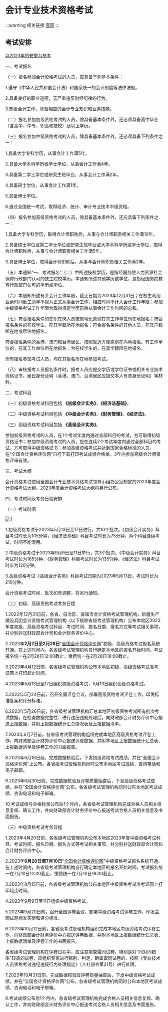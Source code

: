 # 会计专业技术资格考试

:::warning 相关链接
[官网](http://kzp.mof.gov.cn/)
:::

## 考试安排

[以2023年的安排为参考](https://www.gov.cn/xinwen/2022-11/27/content_5729077.htm)

一、考试报名

（一）报名参加会计资格考试的人员，应具备下列基本条件：

1.遵守《中华人民共和国会计法》和国家统一的会计制度等法律法规。

2.具备良好的职业道德，无严重违反财经纪律的行为。

3.热爱会计工作，具备相应的会计专业知识和业务技能。

（二）报名参加初级资格考试的人员，除具备基本条件外，还必须具备高中毕业（含高中、中专、职高和技校）及以上学历。

（三）报名参加中级资格考试的人员，除具备基本条件外，还必须具备下列条件之一：

1.具备大学专科学历，从事会计工作满5年。

2.具备大学本科学历或学士学位，从事会计工作满4年。

3.具备第二学士学位或研究生班毕业，从事会计工作满2年。

4.具备硕士学位，从事会计工作满1年。

5.具备博士学位。

6.通过全国统一考试，取得经济、统计、审计专业技术中级资格。

（四）报名参加高级资格考试的人员，除具备基本条件外，还应具备下列条件之一：

1.具备大学专科学历，取得会计师职称后，从事与会计师职责相关工作满10年。

2.具备硕士学位或第二学士学位或研究生班毕业或大学本科学历或学士学位，取得会计师职称后，从事与会计师职责相关工作满5年。

3.具备博士学位，取得会计师职称后，从事与会计师职责相关工作满2年。

（五）本通知“一、考试报名”（二）中所述技校学历，是指经国务院人力资源社会保障行政部门认可的技工院校学历。本通知所述其他学历或学位，是指经国务院教育行政部门认可的学历或学位。

（六）本通知所述有关会计工作年限，截止日期为2023年12月31日；在校生利用业余时间勤工助学不视为正式从事会计工作，相应时间不计入会计工作年限；参加中级资格考试工作年限为取得规定学历前后从事会计工作时间的总和。

（七）符合报名条件的在职在岗人员按属地化原则在其工作单位所在地报名；符合报名条件的在校学生，在其学籍所在地报名；符合报名条件的其他人员，在其户籍所在地或居住地报名。

符合报名条件的香港、澳门和台湾居民，按照就近方便原则在内地报名。有工作单位的，在其工作单位所在地报名；为在校学生的，在其学籍所在地报名。

所有报名参加考试人员，均在其报名所在地参加考试。

（八）审核报考人员报名条件时，报考人员应提交学历或学位证书或相关专业技术资格证书、居民身份证明（香港、澳门、台湾居民应提交本人有效身份证明）等材料。

二、考试科目

（一）初级资格考试科目包括 **《初级会计实务》**、**《经济法基础》**。

（二）中级资格考试科目包括 **《中级会计实务》**、**《财务管理》**、**《经济法》**。

（三）高级资格考试科目包括 **《高级会计实务》**。

参加初级资格考试的人员，在1个考试年度内通过全部科目的考试，方可取得初级资格证书；参加中级资格考试的人员，应在连续2个考试年度内通过全部科目的考试，方可取得中级资格证书；参加高级资格考试并达到国家合格标准的人员，在“全国会计资格评价网”自行下载打印考试成绩合格单，3年内参加高级会计师资格评审有效。

三、考试大纲

会计资格考试使用全国会计专业技术资格考试领导小组办公室制定的2023年度会计资格考试大纲。2023年度会计资格考试大纲将另行公布。

四、考试时间及考务日程安排

（一）考试时间

![1](/img/career/kzp-exam.png)

1.初级资格考试于2023年5月13日至17日进行，共10个批次。《初级会计实务》科目考试时长为105分钟，《经济法基础》科目考试时长为75分钟，两个科目连续考试，时间不能混用。

2.中级资格考试于2023年9月9日至11日举行，共3个批次，《中级会计实务》科目考试时长为165分钟，《财务管理》科目考试时长为135分钟，《经济法》科目考试时长为120分钟。

3.高级资格考试《高级会计实务》科目考试日期为2023年5月13日，考试时长为210分钟。

会计资格考试时间、批次如有调整，将另行通知。

（二）初级、高级资格考试考务日程

1.2022年12月31日前，各省、自治区、直辖市会计资格考试管理机构，新疆生产建设兵团会计资格考试管理机构（以下统称省级考试管理机构）公布本地区2023年度初级、高级资格考试科目、考试时间、报名日期、报名方式等考试相关事项，并分别抄送财政部会计司和会计财务评价中心。

2.2023年**2月7日至2月28日**“[全国会计资格评价网](http://kzp.mof.gov.cn/)”初级、高级资格考试报名系统开通。在上述时间内，各省级考试管理机构自行确定本地区的报名开始时间。考试报名统一在2月28日12:00截止，缴费统一在2月28日18:00截止。

3.2023年4月12日前，各省级考试管理机构公布本地区初级、高级资格考试准考证网上打印起止时间。

4.2023年5月13日至17日组织初级资格考试，5月13日组织高级资格考试。

5.2023年5月24日前，召开全国评卷会议，部署高级资格考试评卷工作，印发标准答案和评分标准。

6.2023年5月26日前，各省级考试管理机构汇总本地区初级资格考试所有批次考试数据，在检查数据完整性、进行违纪违规处理后，向财政部会计财务评价中心报送上报数据，并附上报数据统计汇总情况表及上报数据清单。

7.2023年6月7日前，各省级考试管理机构组织完成本地区高级资格考试评卷工作，向财政部会计财务评价中心报送评卷数据，并附本地区上报数据统计汇总表、上报数据清单及评卷工作的书面报告。

8.2023年6月16日前，完成数据核验后，下发初级资格考试成绩，并在“全国会计资格评价网”上公布。各省级考试管理机构同时公布本地区考试成绩、咨询电话和电子邮箱。

9.2023年6月30日前，完成数据核验及评卷质量抽查后，下发高级资格考试成绩，并在“全国会计资格评价网”公布。各省级考试管理机构同时公布本地区考试成绩、咨询电话和电子邮箱。

10.考试成绩与合格标准公布后1个月内，各省级考试管理机构完成合格人员相关信息复核、确认工作，并向财政部会计财务评价中心报送考试合格人员相关信息及书面报告。

（三）中级资格考试考务日程

1.2023年4月20日前，各省级考试管理机构公布本地区2023年度中级资格考试科目、考试时间、报名日期、报名方式等考试相关事项，并分别抄送财政部会计司和会计财务评价中心。

2.2023年**6月20日至7月10日**“[全国会计资格评价网](http://kzp.mof.gov.cn/)”中级资格考试报名系统开通。在上述时间内，各省级考试管理机构自行确定本地区的报名开始时间。考试报名统一在7月10日12:00截止，缴费统一在7月10日18:00截止。

3.2023年8月15日前，各省级考试管理机构公布本地区中级资格考试准考证网上打印起止时间。

4.2023年9月9日至11日组织中级资格考试。

5.2023年9月20日前，召开全国评卷会议，部署中级资格考试评卷工作，印发主观试题标准答案和评分标准。

6.2023年10月12日前，各省级考试管理机构组织完成本地区中级资格考试评卷工作，向财政部会计财务评价中心报送评卷数据，并附本地区上报数据统计汇总表、上报数据清单及评卷工作的书面报告。

各省级考试管理机构在评卷过程中，应注意排查雷同试卷，特别是对“同对同错率”较高的试卷，应组织专家进行甄别、判定，确属雷同试卷的，按照《专业技术人员资格考试违纪违规行为处理规定》（人社部令第31号）进行处理。

7.2023年10月31日前，完成数据核验及评卷质量抽查后，下发中级资格考试成绩，并在“全国会计资格评价网”公布。各省级考试管理机构同时公布本地区考试成绩、咨询电话和电子邮箱。

8.考试成绩公布后1个月内，各省级考试管理机构完成合格人员相关信息复核、确认工作，并向财政部会计财务评价中心报送考试合格人员相关信息及书面报告。
